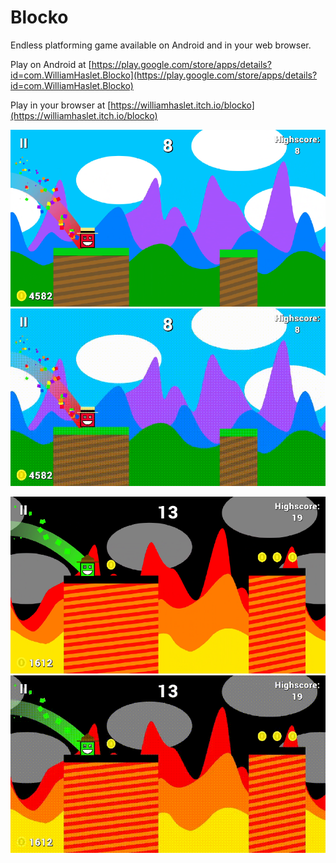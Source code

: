 # Blocko

Endless platforming game available on Android and in your web browser.

Play on Android at [https://play.google.com/store/apps/details?id=com.WilliamHaslet.Blocko](https://play.google.com/store/apps/details?id=com.WilliamHaslet.Blocko)

Play in your browser at [https://williamhaslet.itch.io/blocko](https://williamhaslet.itch.io/blocko)

![Image](<https://github.com/WilliamHaslet/blocko/blob/master/Readme Images/Gameplay1.png>)
![Image](<https://github.com/WilliamHaslet/blocko/blob/master/Readme Images/Gameplay1.gif>)

![Image](<https://github.com/WilliamHaslet/blocko/blob/master/Readme Images/Gameplay2.png>)
![Image](<https://github.com/WilliamHaslet/blocko/blob/master/Readme Images/Gameplay2.gif>)
